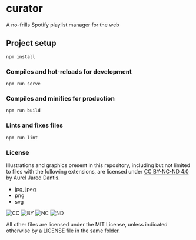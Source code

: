 # curator

A no-frills Spotify playlist manager for the web

## Project setup
```
npm install
```

### Compiles and hot-reloads for development
```
npm run serve
```

### Compiles and minifies for production
```
npm run build
```

### Lints and fixes files
```
npm run lint
```

### License
Illustrations and graphics present in this repository, including but not limited to files with the following extensions,
are licensed under [CC BY-NC-ND 4.0](https://creativecommons.org/licenses/by-nc-nd/4.0/?ref=chooser-v1) by Aurel Jared Dantis.

- jpg, jpeg
- png
- svg

![CC](https://mirrors.creativecommons.org/presskit/icons/cc.svg?ref=chooser-v1)
![BY](https://mirrors.creativecommons.org/presskit/icons/by.svg?ref=chooser-v1)
![NC](https://mirrors.creativecommons.org/presskit/icons/nc.svg?ref=chooser-v1)
![ND](https://mirrors.creativecommons.org/presskit/icons/nd.svg?ref=chooser-v1)

All other files are licensed under the MIT License, unless indicated otherwise by a LICENSE file
in the same folder.
